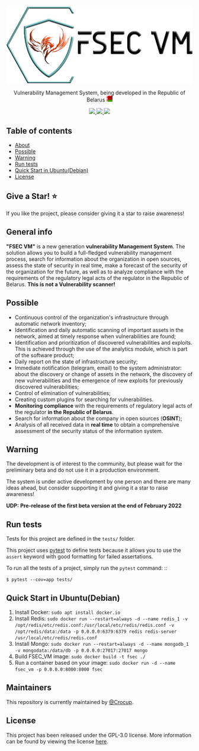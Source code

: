 ![GitHub Logo](fsec.png)
<p align="center">
Vulnerability Management System, being developed in the Republic of Belarus <img src="by.svg" width="16" height="16" alt="" /> </p>
<p align="center">
  <a href="#">
    <img src="https://img.shields.io/github/license/crocup/Fenix-Security-Scanner" />
  </a>
<a href="#">
    <img src="https://img.shields.io/github/last-commit/crocup/Fenix-Security-Scanner" />
  </a>
  <a href="#">
    <img src="https://img.shields.io/github/stars/crocup/Fenix-Security-Scanner?style=social" />
  </a>
</p>

## Table of contents
* [About](#general-info)
* [Possible](#possible)
* [Warning](#warning)
* [Run tests](#run-tests)
* [Quick Start in Ubuntu(Debian)](#quick-start-in-ubuntudebian)
* [License](#license)

## Give a Star! :star:
If you like the project, please consider giving it a star to raise awareness!

## General info
**"FSEC VM"** is a new generation **vulnerability Management System**. The solution allows you to build a full-fledged vulnerability management process, search for information
about the organization in open sources, assess the state of security in real time, make a forecast of the security of the organization
for the future, as well as to analyze compliance with the requirements of the regulatory legal acts of the regulator in the Republic of Belarus.
**This is not a Vulnerability scanner!**
## Possible
- Continuous control of the organization's infrastructure through automatic network inventory;
- Identification and daily automatic scanning of important assets in the network, aimed at timely response when vulnerabilities are found;
- Identification and prioritization of discovered vulnerabilities and exploits. This is achieved through the use of the analytics module, which is part of the software product;
- Daily report on the state of infrastructure security;
- Immediate notification (telegram, email) to the system administrator: about the discovery or change of assets in the network, the discovery of new vulnerabilities and the emergence of new exploits for previously discovered vulnerabilities;
- Control of elimination of vulnerabilities;
- Creating custom plugins for searching for vulnerabilities.
- **Monitoring compliance** with the requirements of regulatory legal acts of the regulator **in the Republic of Belarus**.
- Search for information about the company in open sources (**OSINT**);
- Analysis of all received data in **real time** to obtain a comprehensive assessment of the security status of the information system. 

## Warning
The development is of interest to the community, but please wait for the preliminary beta and do not use it in a production environment.

The system is under active development by one person and there are many ideas ahead, but consider supporting it and giving it a star to raise awareness! 

**UDP:** **Pre-release of the first beta version at the end of February 2022** 

## Run tests

Tests for this project are defined in the ``tests/`` folder.

This project uses [pytest](https://docs.pytest.org/) to define tests because it allows you to use the ``assert`` keyword with good formatting for failed assertations.


To run all the tests of a project, simply run the ``pytest`` command: ::

    $ pytest --cov=app tests/


## Quick Start in Ubuntu(Debian)
1. Install Docker: 
``sudo apt install docker.io``
2. Install Redis:
``sudo docker run --restart=always -d --name redis_1 -v /opt/redis/etc/redis.conf:/usr/local/etc/redis/redis.conf -v /opt/redis/data:/data -p 0.0.0.0:6379:6379 redis redis-server /usr/local/etc/redis/redis.conf``
3. Install Mongo:
``sudo docker run --restart=always -d --name mongodb_1 -v mongodata:/data/db -p 0.0.0.0:27017:27017 mongo``
4. Build FSEC_VM image: 
``
sudo docker build -t fsec ./
``
5. Run a container based on your image:
``sudo docker run -d --name fsec_vm -p 0.0.0.0:8000:8000 fsec
``

## Maintainers

This repository is currently maintained by [@Crocup](https://github.com/crocup). 

## License

This project has been released under the GPL-3.0 license. More information can be found by viewing the license [here](LICENSE).